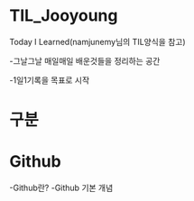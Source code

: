 # TIL_Jooyoung
Today I Learned(namjunemy님의 TIL양식을 참고)

-그날그날 매일매일 배운것들을 정리하는 공간

-1일1기록을 목표로 시작

# 구분

# Github
-Github란?
-Github 기본 개념
